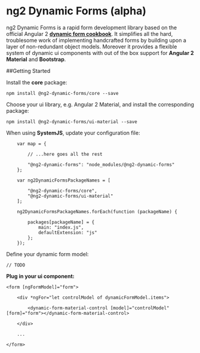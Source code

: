# ng2 Dynamic Forms (alpha)

ng2 Dynamic Forms is a rapid form development library based on the official Angular 2
[**dynamic form cookbook**](https://angular.io/docs/ts/latest/cookbook/dynamic-form.html).
It simplifies all the hard, troublesome work of implementing handcrafted forms by building
upon a layer of non-redundant object models.
Moreover it provides a flexible system of dynamic ui components with out of the box support for
**Angular 2 Material** and **Bootstrap**.

##Getting Started

Install the **core** package:
```
npm install @ng2-dynamic-forms/core --save
```
Choose your ui library, e.g. Angular 2 Material, and install the corresponding package:
```
npm install @ng2-dynamic-forms/ui-material --save
```
When using **SystemJS**, update your configuration file:
```
    var map = {

        // ...here goes all the rest

        "@ng2-dynamic-forms": "node_modules/@ng2-dynamic-forms"
    };

    var ng2DynamicFormsPackageNames = [

        "@ng2-dynamic-forms/core",
        "@ng2-dynamic-forms/ui-material"
    ];

    ng2DynamicFormsPackageNames.forEach(function (packageName) {

        packages[packageName] = {
            main: "index.js",
            defaultExtension: "js"
        };
    });
```
Define your dynamic form model:
```
// TODO
```
**Plug in your ui component:**
```
<form [ngFormModel]="form">

    <div *ngFor="let controlModel of dynamicFormModel.items">

        <dynamic-form-material-control [model]="controlModel" [form]="form"></dynamic-form-material-control>

    </div>

    ...

</form>
```
